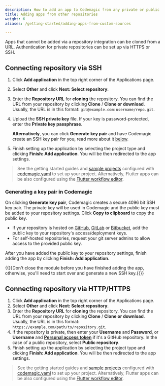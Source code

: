 ```yaml
---
description: How to add an app to Codemagic from any private or public repository
title: Adding apps from other repositories
weight: 6
aliases: /getting-started/adding-apps-from-custom-sources

---
```


Apps that cannot be added via a repository integration can be cloned from a URL. Authentication for private repositories can be set up via HTTPS or SSH.

## Connecting repository via SSH

1. Click **Add application** in the top right corner of the Applications page.
2. Select **Other** and click **Next: Select repository**.
3. Enter the **Repository URL** for **cloning** the repository. You can find the URL from your repository by clicking **Clone** / **Clone or download**. Usually, the URL is in this format: `git@example.com:username/repo.git`.
4. Upload the **SSH private key** file. If your key is password-protected, enter the **Private key passphrase**.

   **Alternatively**, you can click **Generate key pair** and have Codemagic create an SSH key pair for you, read more about it [below](#generating-a-key-pair-in-codemagic).

5. Finish setting up the application by selecting the project type and clicking **Finish: Add application**. You will be then redirected to the app settings.

>See the getting started guides and [sample projects](../sample-projects/codemagic-sample-projects/) configured with [codemagic.yaml](../getting-started/yaml/) to set up your project. Alternatively, Flutter apps can be also configured using the [Flutter workflow editor](../flutter-configuration/flutter-projects/).

### Generating a key pair in Codemagic

On clicking **Generate key pair**, Codemagic creates a secure 4096 bit SSH key pair. The private key will be used in Codemagic and the public key must be added to your repository settings. Click **Copy to clipboard** to copy the public key.

- If your repository is hosted on [GitHub](https://developer.github.com/v3/guides/managing-deploy-keys/#setup-2), [GitLab](https://www.deployhq.com/support/projects/updating-your-project-repository/uploading-your-public-key-to-gitlab-manually) or [Bitbucket](https://confluence.atlassian.com/bitbucket/use-access-keys-294486051.html), add the public key to your repository's access/deployment keys.
- For self-hosted repositories, request your git server admins to allow access to the provided public key.

After you have added the public key to your repository settings, finish adding the app by clicking **Finish: Add application**.

{{<notebox>}}Don't close the module before you have finished adding the app, otherwise, you'll need to start over and generate a new SSH key.{{</notebox>}}

## Connecting repository via HTTP/HTTPS

1. Click **Add application** in the top right corner of the Applications page.
2. Select **Other** and click **Next: Select repository**.
3. Enter the **Repository URL** for **cloning** the repository. You can find the URL from your repository by clicking **Clone** / **Clone or download**. Usually, the URL is in this format: `https://example.com/path/to/repository.git`.
4. If the repository is private, then enter your **Username** and **Password**, or **Username** and [**Personal access token**](https://docs.github.com/en/github/authenticating-to-github/keeping-your-account-and-data-secure/creating-a-personal-access-token) if it's a GitHub repository. In the case of a public repository, select **Public repository**.
5. Finish setting up the application by selecting the project type and clicking **Finish: Add application**. You will be then redirected to the app settings.

>See the getting started guides and [sample projects](../sample-projects/codemagic-sample-projects/) configured with [codemagic.yaml](../getting-started/yaml/) to set up your project. Alternatively, Flutter apps can be also configured using the [Flutter workflow editor](../flutter-configuration/flutter-projects/).

